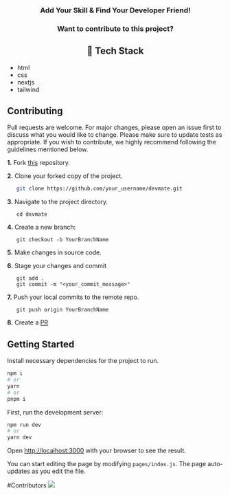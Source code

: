 <h3 align="center">Add Your Skill &amp; Find Your Developer Friend! </h3>

<h3 align="center">Want to contribute to this project?</h3>
<h2 align="center"> 📌 Tech Stack </h2>

- html
- css
- nextjs
- tailwind

## Contributing
Pull requests are welcome. For major changes, please open an issue first to discuss what you would like to change.
Please make sure to update tests as appropriate.
If you wish to contribute, we highly recommend following the guidelines mentioned below.

**1.**  Fork [this](https://github.com/AnkitaMalik22/devmate) repository.

**2.**  Clone your forked copy of the project.

```bash
   git clone https://github.com/your_username/devmate.git
```

**3.** Navigate to the project directory.
```
   cd devmate
```

**4.** Create a new branch:
```
   git checkout -b YourBranchName
```

**5.** Make changes in source code.

**6.** Stage your changes and commit

```
   git add .
   git commit -m "<your_commit_message>"
```

**7.** Push your local commits to the remote repo.

```
   git push origin YourBranchName
```

**8.** Create a [PR](https://help.github.com/en/github/collaborating-with-issues-and-pull-requests/creating-a-pull-request)


## Getting Started

Install necessary dependencies for the project to run.

  ```bash
npm i
# or
yarn 
# or
pnpm i
   ```

First, run the development server:

```bash
npm run dev
# or
yarn dev
```

Open [http://localhost:3000](http://localhost:3000) with your browser to see the result.

You can start editing the page by modifying `pages/index.js`. The page auto-updates as you edit the file.

#Contributors 
<a align="center" href="https://github.com/AnkitaMalik22/devmate/graphs/contributors">
  <img src="https://contrib.rocks/image?repo=AnkitaMalik22/devmate&&max=817" />
</a>
